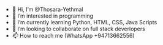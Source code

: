 - 👋 Hi, I’m @Thosara-Yethmal
- 👀 I’m interested in programming
- 🌱 I’m currently learning Python, HTML, CSS, Java Scripts
- 💞️ I’m looking to collaborate on full stack deverlopers
- 📫 How to reach me (WhatsApp +94713662556)

<!---
My country is Sri Lanka. My school is Bandaranayake College Gampaha. My future hope is to become a software engineer. I am currently practicing Python, HTML, CSS and Java Scripts programming language.
--->
